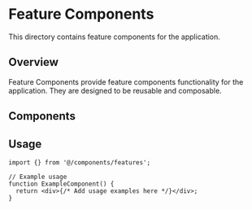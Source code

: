 # Feature Components

This directory contains feature components for the application.

## Overview

Feature Components provide feature components functionality for the application. They are designed to be reusable and composable.

## Components

## Usage

```tsx
import {} from '@/components/features';

// Example usage
function ExampleComponent() {
  return <div>{/* Add usage examples here */}</div>;
}
```
